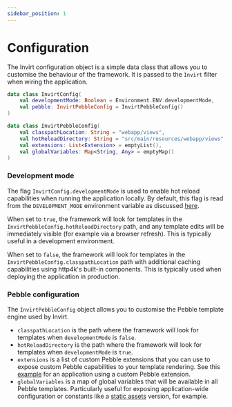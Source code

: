 ```yaml
---
sidebar_position: 1
---
```


# Configuration

The Invirt configuration object is a simple data class that allows you to customise the behaviour of the framework.
It is passed to the `Invirt` filter when wiring the application.

```kotlin
data class InvirtConfig(
    val developmentMode: Boolean = Environment.ENV.developmentMode,
    val pebble: InvirtPebbleConfig = InvirtPebbleConfig()
)

data class InvirtPebbleConfig(
    val classpathLocation: String = "webapp/views",
    val hotReloadDirectory: String = "src/main/resources/webapp/views",
    val extensions: List<Extension> = emptyList(),
    val globalVariables: Map<String, Any> = emptyMap()
)
```

### Development mode
The flag `InvirtConfig.developmentMode` is used to enable hot reload capabilities when running the application locally.
By default, this flag is read from the `DEVELOPMENT_MODE` environment variable as discussed
[here](/docs/api/invirt-core/environment#environmentdevelopmentmode).

When set to `true`, the framework will look for templates in the `InvirtPebbleConfig.hotReloadDirectory` path,
and any template edits will be immediately visible (for example via a browser refresh). This is typically useful in a development environment.

When set to `false`, the framework will look for templates in the `InvirtPebbleConfig.classpathLocation` path
with additional caching capabilities using http4k's built-in components. This is typically used when deploying the application in production.

### Pebble configuration
The `InvirtPebbleConfig` object allows you to customise the Pebble template engine used by Invirt.

- `classpathLocation` is the path where the framework will look for templates when `developmentMode` is `false`.
- `hotReloadDirectory` is the path where the framework will look for templates when `developmentMode` is `true`.
- `extensions` is a list of custom Pebble extensions that you can use to expose custom Pebble capabilities to your template rendering.
  See this [example](https://github.com/resoluteworks/invirt/blob/main/examples/security-authentication/src/main/kotlin/examples/authentication/Application.kt#L34)
  for an application using a custom Pebble extension.
- `globalVariables` is a map of global variables that will be available in all Pebble templates. Particularly useful for exposing
  application-wide configuration or constants like a [static assets](/docs/framework/static-assets) version, for example.
